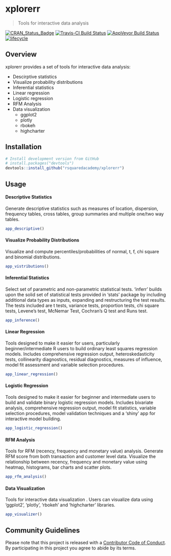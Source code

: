 
<!-- README.md is generated from README.Rmd. Please edit that file -->

# xplorerr

> Tools for interactive data
analysis

[![CRAN\_Status\_Badge](http://www.r-pkg.org/badges/version/xplorerr)](https://cran.r-project.org/package=xplorerr)
[![Travis-CI Build
Status](https://travis-ci.org/rsquaredacademy/xplorerr.svg?branch=master)](https://travis-ci.org/rsquaredacademy/xplorerr)
[![AppVeyor Build
Status](https://ci.appveyor.com/api/projects/status/github/rsquaredacademy/xplorerr?branch=master&svg=true)](https://ci.appveyor.com/project/rsquaredacademy/xplorerr)
[![lifecycle](https://img.shields.io/badge/lifecycle-experimental-orange.svg)](https://www.tidyverse.org/lifecycle/#experimental)

## Overview

xplorerr provides a set of tools for interactive data analysis:

  - Descirptive statistics
  - Visualize probability distributions
  - Inferential statistics
  - Linear regression
  - Logistic regression
  - RFM Analysis
  - Data visualization
      - ggplot2
      - plotly
      - rbokeh
      - highcharter

## Installation

``` r
# Install development version from GitHub
# install.packages("devtools")
devtools::install_github("rsquaredacademy/xplorerr")
```

## Usage

#### Descriptive Statistics

Generate descriptive statistics such as measures of location,
dispersion, frequency tables, cross tables, group summaries and multiple
one/two way tables.

``` r
app_descriptive()
```

#### Visualize Probability Distributions

Visualize and compute percentiles/probabilities of normal, t, f, chi
square and binomial distributions.

``` r
app_vistributions()
```

#### Inferential Statistics

Select set of parametric and non-parametric statistical tests. ‘inferr’
builds upon the solid set of statistical tests provided in ‘stats’
package by including additional data types as inputs, expanding and
restructuring the test results. The tests included are t tests, variance
tests, proportion tests, chi square tests, Levene’s test, McNemar Test,
Cochran’s Q test and Runs test.

``` r
app_inference()
```

#### Linear Regression

Tools designed to make it easier for users, particularly
beginner/intermediate R users to build ordinary least squares regression
models. Includes comprehensive regression output, heteroskedasticity
tests, collinearity diagnostics, residual diagnostics, measures of
influence, model fit assessment and variable selection procedures.

``` r
app_linear_regression()
```

#### Logistic Regression

Tools designed to make it easier for beginner and intermediate users to
build and validate binary logistic regression models. Includes bivariate
analysis, comprehensive regression output, model fit statistics,
variable selection procedures, model validation techniques and a ‘shiny’
app for interactive model building.

``` r
app_logistic_regression()
```

#### RFM Analysis

Tools for RFM (recency, frequency and monetary value) analysis. Generate
RFM score from both transaction and customer level data. Visualize the
relationship between recency, frequency and monetary value using
heatmap, histograms, bar charts and scatter plots.

``` r
app_rfm_analysis()
```

#### Data Visualization

Tools for interactive data visualization . Users can visualize data
using ‘ggplot2’, ‘plotly’, ‘rbokeh’ and ‘highcharter’ libraries.

``` r
app_visualizer()
```

## Community Guidelines

Please note that this project is released with a [Contributor Code of
Conduct](CONDUCT.md). By participating in this project you agree to
abide by its terms.
